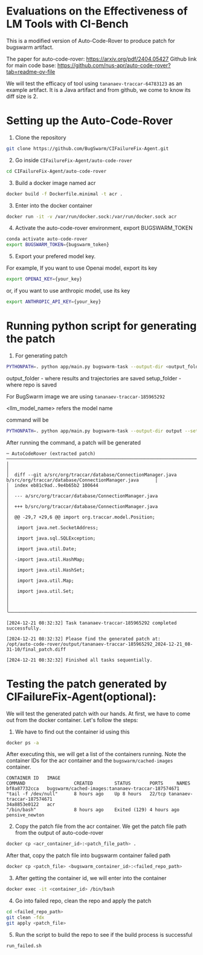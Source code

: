 # Evaluations on the Effectiveness of LM Tools with CI-Bench 
This is a modified version of Auto-Code-Rover to produce patch for bugswarm artifact.

The paper for auto-code-rover: https://arxiv.org/pdf/2404.05427
Github link for main code base: https://github.com/nus-apr/auto-code-rover?tab=readme-ov-file

We will test the efficacy of tool using `tananaev-traccar-64783123` as an example artifact. It is a Java artifact and from github, we come to know its diff size is 2.

# Setting up the Auto-Code-Rover

1. Clone the repository
```bash
git clone https://github.com/BugSwarm/CIFailureFix-Agent.git
```

2. Go inside `CIFailureFix-Agent/auto-code-rover`
```bash
cd CIFailureFix-Agent/auto-code-rover
```

3. Build a docker image named acr
```bash
docker build -f Dockerfile.minimal -t acr .
```

3. Enter into the docker container
```bash
docker run -it -v /var/run/docker.sock:/var/run/docker.sock acr
```

4. Activate the auto-code-rover environment, export BUGSWARM_TOKEN
```bash
conda activate auto-code-rover
export BUGSWARM_TOKEN={bugswarm_token}
```

5. Export your prefered model key. 

For example, If you want to use Openai model, export its key 

```bash
export OPENAI_KEY={your_key}
```

or, if you want to use anthropic model, use its key
```bash
export ANTHROPIC_API_KEY={your_key}
```

# Running python script for generating the patch

1. For generating patch
```bash
PYTHONPATH=. python app/main.py bugswarm-task --output-dir <output_folder> --setup-dir <setup_folder> --model <llm_model_name> --model-temperature <temperature> --bugswarm-image-tag <bugswarm_artifact_name>
```
output_folder - where results and trajectories are saved
setup_folder - where repo is saved

For BugSwarm image we are using `tananaev-traccar-185965292`

<llm_model_name> refers the model name

command will be
```bash
PYTHONPATH=. python app/main.py bugswarm-task --output-dir output --setup-dir setup --model gpt-4o-2024-05-13 --model-temperature 0.2 --bugswarm-image-tag tananaev-traccar-185965292
```

After running the command, a patch will be generated

```
─ AutoCodeRover (extracted patch) ────────────────────────────────────────────────────────────────────────────────────╮
│                                                                                                                      │
│  diff --git a/src/org/traccar/database/ConnectionManager.java b/src/org/traccar/database/ConnectionManager.java      │
│  index eb81c9ad..9e4b65b2 100644                                                                                     │
│  --- a/src/org/traccar/database/ConnectionManager.java                                                               │
│  +++ b/src/org/traccar/database/ConnectionManager.java                                                               │
│  @@ -29,7 +29,6 @@ import org.traccar.model.Position;                                                                │
│   import java.net.SocketAddress;                                                                                     │
│   import java.sql.SQLException;                                                                                      │
│   import java.util.Date;                                                                                             │
│  -import java.util.HashMap;                                                                                          │
│   import java.util.HashSet;                                                                                          │
│   import java.util.Map;                                                                                              │
│   import java.util.Set;                                                                                              │
│                                                                                                                      │
╰──────────────────────────────────────────────────────────────────────────────────────────────────────────────────────╯

[2024-12-21 08:32:32] Task tananaev-traccar-185965292 completed successfully.

[2024-12-21 08:32:32] Please find the generated patch at: 
/opt/auto-code-rover/output/tananaev-traccar-185965292_2024-12-21_08-31-10/final_patch.diff

[2024-12-21 08:32:32] Finished all tasks sequentially.
```


# Testing the patch generated by CIFailureFix-Agent(optional):

We will test the generated patch with our hands. At first, we have to come out from the docker container. Let's follow the steps:

1. We have to find out the container id using this

```bash
docker ps -a
```

After executing this, we will get a list of the containers running. Note the container IDs for the acr container and the `bugswarm/cached-images` container.

```
CONTAINER ID   IMAGE                                                COMMAND                  CREATED        STATUS       PORTS     NAMES
bf8a87732cca   bugswarm/cached-images:tananaev-traccar-187574671    "tail -f /dev/null"      8 hours ago    Up 8 hours   22/tcp tananaev-traccar-187574671
34a8853e0122   acr                                                  "/bin/bash"              8 hours ago    Exited (129) 4 hours ago             pensive_newton
```

2. Copy the patch file from the acr container. We get the patch file path from the output of auto-code-rover

```bash
docker cp <acr_container_id>:<patch_file_path> .
```
After that, copy the patch file into bugswarm container failed path

```bash
docker cp <patch_file> <bugswarm_container_id>:<failed_repo_path>
```

3. After getting the container id, we will enter into the container

```bash
docker exec -it <container_id> /bin/bash
```

4. Go into failed repo, clean the repo and apply the patch
```bash
cd <failed_repo_path>
git clean -fdx
git apply <patch_file>
```


5. Run the script to build the repo to see if the build process is successful 

```bash
run_failed.sh
```